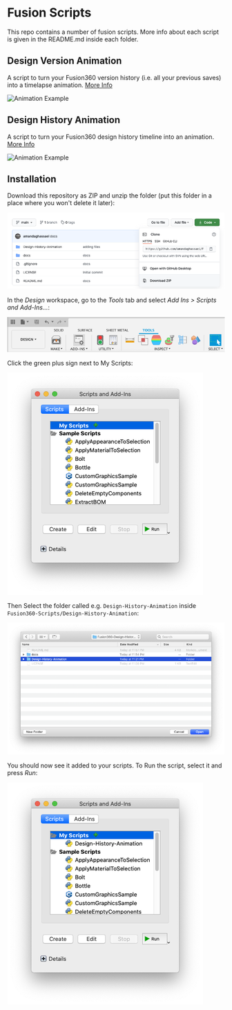 # Fusion Scripts

This repo contains a number of fusion scripts.  More info about each script is given in the README.md inside each folder.

## Design Version Animation

A script to turn your Fusion360 version history (i.e. all your previous saves) into a timelapse animation. [More Info](Design-Version-Animation/)

![Animation Example](Design-Version-Animation/docs/animation.gif)

## Design History Animation

A script to turn your Fusion360 design history timeline into an animation. [More Info](Design-History-Animation/)

![Animation Example](Design-History-Animation/docs/animation.gif)

## Installation

Download this repository as ZIP and unzip the folder (put this folder in a place where you won't delete it later):

![Download button](docs/download.png)

In the *Design* workspace, go to the *Tools* tab and select *Add Ins > Scripts and Add-Ins...*:

![Tools Menu](docs/tools.png)

Click the green plus sign next to My Scripts:

![Add Script](docs/addscript.png)

Then Select the folder called e.g. `Design-History-Animation` inside `Fusion360-Scripts/Design-History-Animation`:

![Select Folder](docs/selectfolder.png)

You should now see it added to your scripts.  To Run the script, select it and press *Run*:

![Script Added](docs/scriptadded.png)
